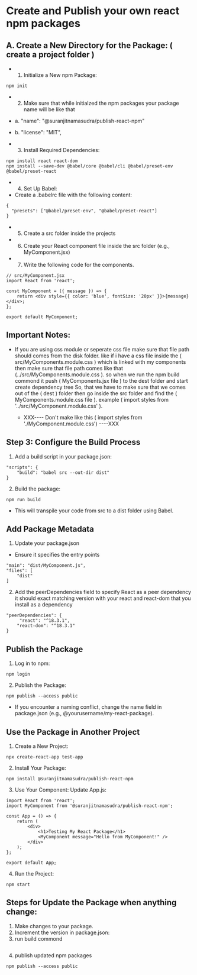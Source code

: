 # Create and Publish your own react npm packages

## A. Create a New Directory for the Package: ( create a project folder )

- 1. Initialize a New npm Package:
```
npm init
```
- 2. Make sure that while initialzed the npm packages your package name will be like that

- a.  "name": "@suranjitnamasudra/publish-react-npm"
- b. "license": "MIT",

- 3. Install Required Dependencies:
```
npm install react react-dom
npm install --save-dev @babel/core @babel/cli @babel/preset-env @babel/preset-react
```
- 4. Set Up Babel:
- Create a .babelrc file with the following content:
```
{
  "presets": ["@babel/preset-env", "@babel/preset-react"]
}
```
- 5. Create a src folder inside the projects
- 6. Create your React component file inside the src folder (e.g., MyComponent.jsx)
- 7. Write the following code for the components.
```
// src/MyComponent.jsx
import React from 'react';

const MyComponent = ({ message }) => {
    return <div style={{ color: 'blue', fontSize: '20px' }}>{message}</div>;
};

export default MyComponent;
```

## Important Notes:
- If you are using css module or seperate css file make sure that file path should comes from the disk folder. 
like if i have a css file inside the ( src/MyComponents.module.css ) which is linked with my components 
then make sure that file path comes like that (../src/MyComponents.module.css ). so when we run the 
npm build commond it push ( MyComponents.jsx file ) to the dest folder and start create dependency tree
So, that we have to make sure that we comes out of the ( dest ) folder then go inside the src folder and find the
( MyComponents.module.css file ). example ( import styles from '../src/MyComponent.module.css' ).

  - XXX---- Don't make like this ( import styles from './MyComponent.module.css') ----XXX

## Step 3: Configure the Build Process

1. Add a build script in your package.json:
```
"scripts": {
    "build": "babel src --out-dir dist"
}
```

2. Build the package:
```
npm run build
```
- This will transpile your code from src to a dist folder using Babel.

## Add Package Metadata

1. Update your package.json
- Ensure it specifies the entry points
```
"main": "dist/MyComponent.js",
"files": [
    "dist"
]
```

2. Add the peerDependencies field to specify React as a peer dependency it should exact matching version with your
react and react-dom that you install as a dependency
```
"peerDependencies": {
     "react": "^18.3.1",
    "react-dom": "^18.3.1"
}
```

## Publish the Package
1. Log in to npm:
```
npm login
```
2. Publish the Package:
```
npm publish --access public
```
- If you encounter a naming conflict, change the name field in package.json (e.g., @yourusername/my-react-package).

## Use the Package in Another Project

1. Create a New Project:
``` 
npx create-react-app test-app
```

2. Install Your Package:
```
npm install @suranjitnamasudra/publish-react-npm
```
3. Use Your Component: Update App.js:
```
import React from 'react';
import MyComponent from '@suranjitnamasudra/publish-react-npm';

const App = () => {
    return (
        <div>
            <h1>Testing My React Package</h1>
            <MyComponent message="Hello from MyComponent!" />
        </div>
    );
};

export default App;
```
4. Run the Project:
```
npm start
```

## Steps for Update the Package when anything change:

1. Make changes to your package.
2. Increment the version in package.json:
3. run build commond
```npm run build
```
4. publish updated npm packages
```
npm publish --access public
```
